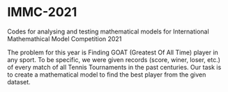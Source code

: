 # IMMC-2021
Codes for analysing and testing mathematical models for International Mathemathical Model Competition 2021

The problem for this year is Finding GOAT (Greatest Of All Time) player in any sport.
To be specific, we were given records (score, winer, loser, etc.) of every match of all Tennis Tournaments in the past centuries.
Our task is to create a mathematical model to find the best player from the given dataset.
